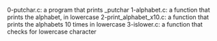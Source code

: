 0-putchar.c: a program that prints _putchar
1-alphabet.c: a function that prints the alphabet, in lowercase
2-print_alphabet_x10.c: a function that prints the alphabets 10 times in lowercase
3-islower.c: a function that checks for lowercase character
